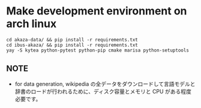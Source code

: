 # Make development environment on arch linux

    cd akaza-data/ && pip install -r requirements.txt
    cd ibus-akaza/ && pip install -r requirements.txt
    yay -S kytea python-pytest python-pip cmake marisa python-setuptools

## NOTE

 * for data generation, wikipedia の全データをダウンロードして言語モデルと辞書のロードが行われるために、ディスク容量とメモリと CPU がある程度必要です。


